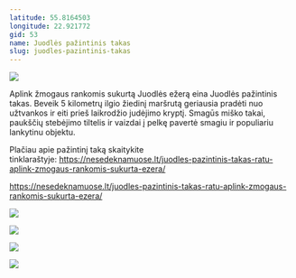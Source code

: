 ```yaml
---
latitude: 55.8164503
longitude: 22.921772
gid: 53
name: Juodlės pažintinis takas
slug: juodles-pazintinis-takas
---
```

![](https://doc-0o-ag-mymaps.googleusercontent.com/untrusted/hostedimage/ihucu48q9m5s1hftel5u85tfdc/bbg9o416jhgdjjc9k4g9a13rqk/1641717000000/-WPmm_dsOCr8C_2Ftfdhs7CzXYdOD0wc/*/6AIsG_vZz-tJxzTsV4nlsjO5RBRzbjtDItnKkp08CjZVr_gwealYJkZrtkHbKNCqejFJDv1klKEetZtUqL1oscjpqqTtf4XREY12ofAlpns1GifdchrE5U17yWUB7JCbTQGybWUKmIN1-2xHUaPhiyWXuTQZMaUzGvScuY3FBHJHY8HycCrfY54DnYCL_7rDLcA?session=0&fife)  
  
Aplink žmogaus rankomis sukurtą Juodlės ežerą eina Juodlės pažintinis takas. Beveik 5 kilometrų ilgio žiedinį maršrutą geriausia pradėti nuo užtvankos ir eiti prieš laikrodžio judėjimo kryptį. Smagūs miško takai, paukščių stebėjimo tiltelis ir vaizdai į pelkę pavertė smagiu ir populiariu lankytinu objektu.  
  
Plačiau apie pažintinį taką skaitykite tinklaraštyje: https://nesedeknamuose.lt/juodles-pazintinis-takas-ratu-aplink-zmogaus-rankomis-sukurta-ezera/  
  
https://nesedeknamuose.lt/juodles-pazintinis-takas-ratu-aplink-zmogaus-rankomis-sukurta-ezera/  
  
![](https://doc-0c-ag-mymaps.googleusercontent.com/untrusted/hostedimage/ihucu48q9m5s1hftel5u85tfdc/4sb9q6358jieed30c2qca0frio/1641717000000/-WPmm_dsOCr8C_2Ftfdhs7CzXYdOD0wc/*/6AIsG_vYjqCM6GixAJ2fpwc2zU8oXj8GSDwHLPZEaxodUnLxJADyrMOCT_bIJHbYZw4UuOSqAg-LtWke3ZqGO2zxqvhBKF2quft4Maf7Dj3OhxwfdMo8gcMk_AIVU8CDtIWo_8wVZbYyjEaBNKhWUnVmRC1iK_8ECcxcH9nE6DIL5dxNOmnQ05l8TU_YdTGY-dg?session=0&fife)  
  
![](https://doc-14-ag-mymaps.googleusercontent.com/untrusted/hostedimage/ihucu48q9m5s1hftel5u85tfdc/17uk0t56tdmsdoi1n20jsop2ng/1641717000000/-WPmm_dsOCr8C_2Ftfdhs7CzXYdOD0wc/*/6AIsG_vY3q3M8kjS0n-7fE4BDrIYP3NbQZNiIyVKRVk2WN-ERSF4S-DukvDTsWXfoH5zVbPL0rAluZ6bzc4bBdKT1-twppu7ZFAb17R-Rk_FZBKi5q0z4eStgP_5wP9imOgy23fJR3l2rr8Cas4mHODCZ5XftCa2Nhfshj3iNgrGbaFVva7MsqO9S2V5TFi9IbA?session=0&fife)  
  
![](https://doc-10-ag-mymaps.googleusercontent.com/untrusted/hostedimage/ihucu48q9m5s1hftel5u85tfdc/efp4djj9k6o0nvv8mc60p1qmao/1641717000000/-WPmm_dsOCr8C_2Ftfdhs7CzXYdOD0wc/*/6AIsG_vYpSdtOr072Hptyzc5kCy2YDYjeMx6k7ZmBCkkKGL3BvRaVCbgk_0hz2KQMMBG--Nqs7esX2PfQ6cyQfMnJk5a-zlV9seHwEzgM9YEjPjAZoy6c1zvz9ZRZE8OAszE9Nc0d8U3XfazH16TuXGPoY6XUamiqbpbYOzJB0J7Tw5M89mvnQRQZiUP1fS6BVg?session=0&fife)  
  
![](https://doc-0k-ag-mymaps.googleusercontent.com/untrusted/hostedimage/ihucu48q9m5s1hftel5u85tfdc/uun7r2r6gatemqu4qdul2p3uis/1641717000000/-WPmm_dsOCr8C_2Ftfdhs7CzXYdOD0wc/*/6AIsG_vaangMbDgOORiCE9yFD2U5GcgGPlkRGJUc2rFrxCCE0nAfe0K2jktvjXQpeqkJ9DrCSTq9qx3UqlvEkTO0mpZxNStvpVhZF4zZqNB1DAmR4bXnNvbnfwUBkdYPb7X2l99H-MeF0lXLGTe90qFgCHLJFTyIh772nDRNwRPXUYqLt-ssVbjnoOeRqlJa8EQ?session=0&fife)
